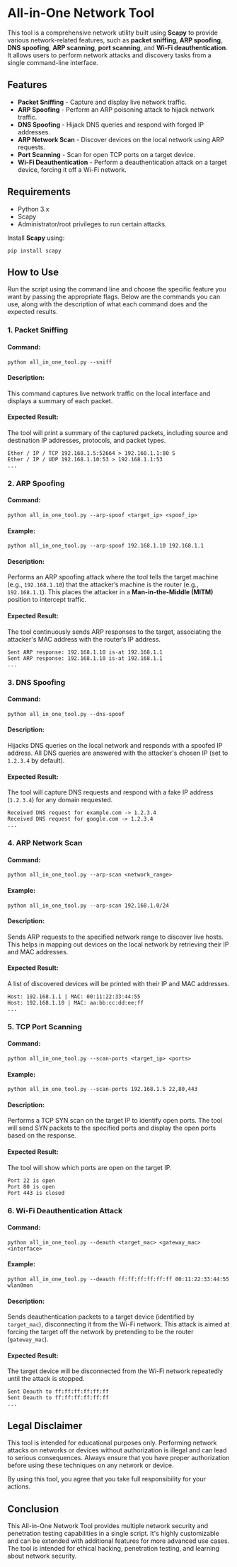 <!DOCTYPE html>
<html lang="en">
<head>
    <meta charset="UTF-8">
    <meta name="viewport" content="width=device-width, initial-scale=1.0">
  
</head>
<body>

<h1>All-in-One Network Tool</h1>

<p>This tool is a comprehensive network utility built using <strong>Scapy</strong> to provide various network-related features, such as <strong>packet sniffing</strong>, <strong>ARP spoofing</strong>, <strong>DNS spoofing</strong>, <strong>ARP scanning</strong>, <strong>port scanning</strong>, and <strong>Wi-Fi deauthentication</strong>. It allows users to perform network attacks and discovery tasks from a single command-line interface.</p>

<h2>Features</h2>
<ul>
    <li><strong>Packet Sniffing</strong> - Capture and display live network traffic.</li>
    <li><strong>ARP Spoofing</strong> - Perform an ARP poisoning attack to hijack network traffic.</li>
    <li><strong>DNS Spoofing</strong> - Hijack DNS queries and respond with forged IP addresses.</li>
    <li><strong>ARP Network Scan</strong> - Discover devices on the local network using ARP requests.</li>
    <li><strong>Port Scanning</strong> - Scan for open TCP ports on a target device.</li>
    <li><strong>Wi-Fi Deauthentication</strong> - Perform a deauthentication attack on a target device, forcing it off a Wi-Fi network.</li>
</ul>

<h2>Requirements</h2>
<ul>
    <li>Python 3.x</li>
    <li>Scapy</li>
    <li>Administrator/root privileges to run certain attacks.</li>
</ul>

<p>Install <strong>Scapy</strong> using:</p>
<pre><code>pip install scapy</code></pre>

<h2>How to Use</h2>
<p>Run the script using the command line and choose the specific feature you want by passing the appropriate flags. Below are the commands you can use, along with the description of what each command does and the expected results.</p>

<h3>1. Packet Sniffing</h3>
<h4>Command:</h4>
<pre><code>python all_in_one_tool.py --sniff</code></pre>
<h4>Description:</h4>
<p>This command captures live network traffic on the local interface and displays a summary of each packet.</p>
<h4>Expected Result:</h4>
<p>The tool will print a summary of the captured packets, including source and destination IP addresses, protocols, and packet types.</p>
<pre><code>Ether / IP / TCP 192.168.1.5:52664 &gt; 192.168.1.1:80 S
Ether / IP / UDP 192.168.1.10:53 &gt; 192.168.1.1:53
...</code></pre>

<h3>2. ARP Spoofing</h3>
<h4>Command:</h4>
<pre><code>python all_in_one_tool.py --arp-spoof &lt;target_ip&gt; &lt;spoof_ip&gt;</code></pre>
<h4>Example:</h4>
<pre><code>python all_in_one_tool.py --arp-spoof 192.168.1.10 192.168.1.1</code></pre>
<h4>Description:</h4>
<p>Performs an ARP spoofing attack where the tool tells the target machine (e.g., <code>192.168.1.10</code>) that the attacker’s machine is the router (e.g., <code>192.168.1.1</code>). This places the attacker in a <strong>Man-in-the-Middle (MITM)</strong> position to intercept traffic.</p>
<h4>Expected Result:</h4>
<p>The tool continuously sends ARP responses to the target, associating the attacker's MAC address with the router’s IP address.</p>
<pre><code>Sent ARP response: 192.168.1.10 is-at 192.168.1.1
Sent ARP response: 192.168.1.10 is-at 192.168.1.1
...</code></pre>

<h3>3. DNS Spoofing</h3>
<h4>Command:</h4>
<pre><code>python all_in_one_tool.py --dns-spoof</code></pre>
<h4>Description:</h4>
<p>Hijacks DNS queries on the local network and responds with a spoofed IP address. All DNS queries are answered with the attacker's chosen IP (set to <code>1.2.3.4</code> by default).</p>
<h4>Expected Result:</h4>
<p>The tool will capture DNS requests and respond with a fake IP address (<code>1.2.3.4</code>) for any domain requested.</p>
<pre><code>Received DNS request for example.com -> 1.2.3.4
Received DNS request for google.com -> 1.2.3.4
...</code></pre>

<h3>4. ARP Network Scan</h3>
<h4>Command:</h4>
<pre><code>python all_in_one_tool.py --arp-scan &lt;network_range&gt;</code></pre>
<h4>Example:</h4>
<pre><code>python all_in_one_tool.py --arp-scan 192.168.1.0/24</code></pre>
<h4>Description:</h4>
<p>Sends ARP requests to the specified network range to discover live hosts. This helps in mapping out devices on the local network by retrieving their IP and MAC addresses.</p>
<h4>Expected Result:</h4>
<p>A list of discovered devices will be printed with their IP and MAC addresses.</p>
<pre><code>Host: 192.168.1.1 | MAC: 00:11:22:33:44:55
Host: 192.168.1.10 | MAC: aa:bb:cc:dd:ee:ff
...</code></pre>

<h3>5. TCP Port Scanning</h3>
<h4>Command:</h4>
<pre><code>python all_in_one_tool.py --scan-ports &lt;target_ip&gt; &lt;ports&gt;</code></pre>
<h4>Example:</h4>
<pre><code>python all_in_one_tool.py --scan-ports 192.168.1.5 22,80,443</code></pre>
<h4>Description:</h4>
<p>Performs a TCP SYN scan on the target IP to identify open ports. The tool will send SYN packets to the specified ports and display the open ports based on the response.</p>
<h4>Expected Result:</h4>
<p>The tool will show which ports are open on the target IP.</p>
<pre><code>Port 22 is open
Port 80 is open
Port 443 is closed</code></pre>

<h3>6. Wi-Fi Deauthentication Attack</h3>
<h4>Command:</h4>
<pre><code>python all_in_one_tool.py --deauth &lt;target_mac&gt; &lt;gateway_mac&gt; &lt;interface&gt;</code></pre>
<h4>Example:</h4>
<pre><code>python all_in_one_tool.py --deauth ff:ff:ff:ff:ff:ff 00:11:22:33:44:55 wlan0mon</code></pre>
<h4>Description:</h4>
<p>Sends deauthentication packets to a target device (identified by <code>target_mac</code>), disconnecting it from the Wi-Fi network. This attack is aimed at forcing the target off the network by pretending to be the router (<code>gateway_mac</code>).</p>
<h4>Expected Result:</h4>
<p>The target device will be disconnected from the Wi-Fi network repeatedly until the attack is stopped.</p>
<pre><code>Sent Deauth to ff:ff:ff:ff:ff:ff
Sent Deauth to ff:ff:ff:ff:ff:ff
...</code></pre>

<h2>Legal Disclaimer</h2>
<p>This tool is intended for educational purposes only. Performing network attacks on networks or devices without authorization is illegal and can lead to serious consequences. Always ensure that you have proper authorization before using these techniques on any network or device.</p>
<p>By using this tool, you agree that you take full responsibility for your actions.</p>

<h2>Conclusion</h2>
<p>This All-in-One Network Tool provides multiple network security and penetration testing capabilities in a single script. It's highly customizable and can be extended with additional features for more advanced use cases. The tool is intended for ethical hacking, penetration testing, and learning about network security.</p>

</body>
</html>
